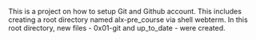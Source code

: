 This is a project on how to setup Git and Github account.
This includes creating a root directory named alx-pre_course via shell webterm. In this root directory, new files - 0x01-git and up_to_date - were created.
